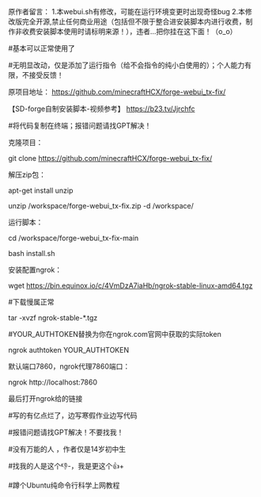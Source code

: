 原作者留言：
1.本webui.sh有修改，可能在运行环境变更时出现奇怪bug
2.本修改版完全开源,禁止任何商业用途（包括但不限于整合进安装脚本内进行收费，制作非收费安装脚本使用时请标明来源！），违者...把你挂在这下面！（o_o）

#基本可以正常使用了

#无明显改动，仅是添加了运行指令（给不会指令的纯小白使用的）；个人能力有限，不接受反馈！

原项目地址：
https://github.com/minecraftHCX/forge-webui_tx-fix/

【SD-forge自制安装脚本-视频参考】 https://b23.tv/Jjrchfc

#将代码复制在终端；报错问题请找GPT解决！

克隆项目：

git clone https://github.com/minecraftHCX/forge-webui_tx-fix/

解压zip包：

apt-get install unzip

unzip /workspace/forge-webui_tx-fix.zip -d /workspace/


运行脚本：

cd /workspace/forge-webui_tx-fix-main

bash install.sh

安装配置ngrok：

wget https://bin.equinox.io/c/4VmDzA7iaHb/ngrok-stable-linux-amd64.tgz 

#下载慢属正常

tar -xvzf ngrok-stable-*.tgz

#YOUR_AUTHTOKEN替换为你在ngrok.com官网中获取的实际token

ngrok authtoken YOUR_AUTHTOKEN 

默认端口7860，ngrok代理7860端口：

ngrok http://localhost:7860

最后打开ngrok给的链接

#写的有亿点烂了，边写寒假作业边写代码

#报错问题请找GPT解决！不要找我！

#没有万能的人 ，作者仅是14岁初中生

#找我的人是这个👎-，我是更这个👍+

#蹲个Ubuntu纯命令行科学上网教程
